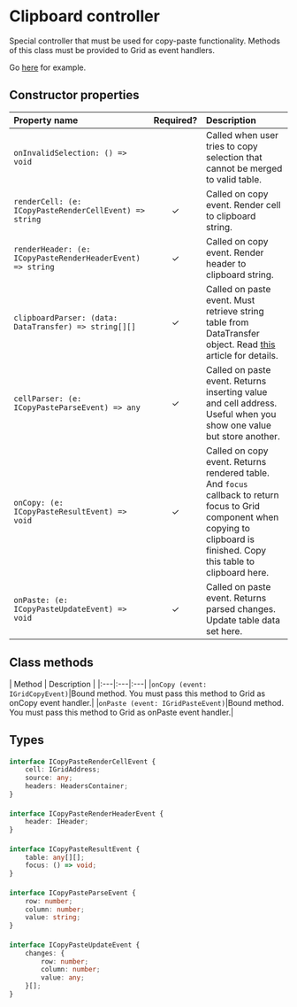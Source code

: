 # Clipboard controller
Special controller that must be used for copy-paste functionality.
Methods of this class must be provided to Grid as event handlers.

Go [here](/examples/clipboard) for example.

## Constructor properties
| Property name | Required? | Description |
|:---|:---:|:---|
|`onInvalidSelection: () => void`||Called when user tries to copy selection that cannot be merged to valid table.|
|`renderCell: (e: ICopyPasteRenderCellEvent) => string`|✓|Called on copy event. Render cell to clipboard string.|
|`renderHeader: (e: ICopyPasteRenderHeaderEvent) => string`|✓|Called on copy event. Render header to clipboard string.|
|`clipboardParser: (data: DataTransfer) => string[][]`|✓|Called on paste event. Must retrieve string table from DataTransfer object. Read [this](https://developer.mozilla.org/en-US/docs/Web/API/DataTransfer) article for details.|
|`cellParser: (e: ICopyPasteParseEvent) => any`|✓|Called on paste event. Returns inserting value and cell address. Useful when you show one value but store another.|
|`onCopy: (e: ICopyPasteResultEvent) => void`|✓|Called on copy event. Returns rendered table. And `focus` callback to return focus to Grid component when copying to clipboard is finished. Copy this table to clipboard here.|
|`onPaste: (e: ICopyPasteUpdateEvent) => void`|✓|Called on paste event. Returns parsed changes. Update table data set here.|

## Class methods
| Method | Description |
|:---|:---|:---|
|`onCopy (event: IGridCopyEvent)`|Bound method. You must pass this method to Grid as onCopy event handler.|
|`onPaste (event: IGridPasteEvent)`|Bound method. You must pass this method to Grid as onPaste event handler.|

## Types
#### <a name="ICopyPasteRenderCellEvent"></a>
```typescript
interface ICopyPasteRenderCellEvent {
    cell: IGridAddress;
    source: any;
    headers: HeadersContainer;
}
```

#### <a name="ICopyPasteRenderHeaderEvent"></a>
```typescript
interface ICopyPasteRenderHeaderEvent {
    header: IHeader;
}
```

#### <a name="ICopyPasteResultEvent"></a>
```typescript
interface ICopyPasteResultEvent {
    table: any[][];
    focus: () => void;
}
```

#### <a name="ICopyPasteParseEvent"></a>
```typescript
interface ICopyPasteParseEvent {
    row: number;
    column: number;
    value: string;
}
```

#### <a name="ICopyPasteUpdateEvent"></a>
```typescript
interface ICopyPasteUpdateEvent {
    changes: {
        row: number;
        column: number;
        value: any;
    }[];
}
```